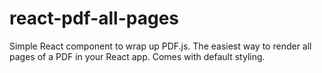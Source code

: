 # react-pdf-all-pages
Simple React component to wrap up PDF.js. The easiest way to render all pages of a PDF in your React app.  Comes with default styling.
